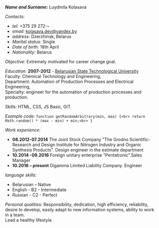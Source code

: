 ***Name and Surname:*** Luydmila Kolasava 

*Contacts:* 
* *tel:* +375 29 272-__-__ 
* *email:* kolasava.dev@yandex.by
* *address:*  Dzerzhinsk, Belarus
* *Marital status:* Single
* *Date of birth:* 18th  April 
* *Nationality:* Belarus

*Objective:* Extremely motivated for career change goal. 

*Education:* **2007-2012** - [Belarusian State Technological University](http://www.belstu.by/) <br/>
Faculty: Chemical Technology and Engineering, <br/>
Department: Automation of Production Processes and Electrical Engineering, <br/>
Specialty: engineer for the automation of production processes and production.

*Skills:* HTML, CSS, JS Basic, GIT.

*Example code:* ```function getRandomArbitrary(min, max) {<br>
  return Math.random() * (max - min) + min;<br>
}```

*Work experience:*
* **08.2012-07.2014** The Joint Stock Company "The Grodno Scientific-Research and Design Institute for Nitrogen Industry and Organic Synthesis Products". Design engineer in the estimate department 
* **10.2014 -09.2016** Foreign unitary enterprise "Pentatronic".Sales Manager
* **10.2016 – present** Digamma Limited Liability Company. Engineer

*language skills:*
* Belarusian – Native
* English - B2 - Intermediate
* Russian - C2 - Perfect

*Personal qualities:*
Responsibility, dedication, high efficiency, reliability, desire to develop, easily adapt to new information systems, ability to work in a team. <br/> Lead a healthy lifestyle.
